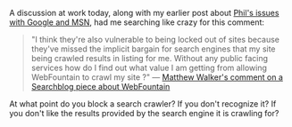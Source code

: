 A discussion at work today, along with my earlier post about [Phil's issues with Google and MSN](http://blogs.duncanmackenzie.net/duncanma/archive/2006/01/09/3517.aspx), had me searching like crazy for this comment:

> "I think they're also vulnerable to being locked out of sites because they've missed the implicit bargain for search engines that my site being crawled results in listing for me. Without any public facing services how do I find out what value I am getting from allowing WebFountain to crawl my site ?" &#8212; [Matthew Walker's comment on a Searchblog piece about WebFountain](http://battellemedia.com/archives/000428.php#comment_598)

At what point do you block a search crawler? If you don't recognize it? If you don't like the results provided by the search engine it is crawling for?
